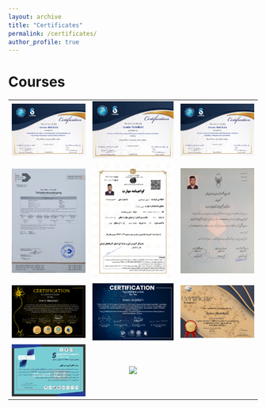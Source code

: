 ```yaml
---
layout: archive
title: "Certificates"
permalink: /certificates/
author_profile: true
---
```


# Courses
| | | |
|:-------------------------:|:-------------------------:|:-------------------------:|
| <a href="/images/certificat-01.png" target="_blank"><img src="/images/certificat-01.png" /></a> | <a href="/images/certificat-02.png" target="_blank"><img src="/images/certificat-02.png" /></a> | <a href="/images/certificat-03.png" target="_blank"><img src="/images/certificat-03.png" /></a> |
| <a href="/images/certificat-04.jpg" target="_blank"><img src="/images/certificat-04.jpg" /></a> | <a href="/images/certificat-05.png" target="_blank"><img src="/images/certificat-05.png" /></a> | <a href="/images/certificat-06.jpg" target="_blank"><img src="/images/certificat-06.jpg" /></a> |
| <a href="/images/certificat-07.png" target="_blank"><img src="/images/certificat-07.png" /></a> | <a href="/images/certificat-08.png" target="_blank"><img src="/images/certificat-08.png" /></a> | <a href="/images/certificat-09.jpg" target="_blank"><img src="/images/certificat-09.jpg" /></a> |
| <a href="/images/certificat-10.png" target="_blank"><img src="/images/certificat-10.png" /></a> | <a href="/images/certificat-11.jpeg" target="_blank"><img src="/images/certificat-11.jpeg" /></a> |  |
